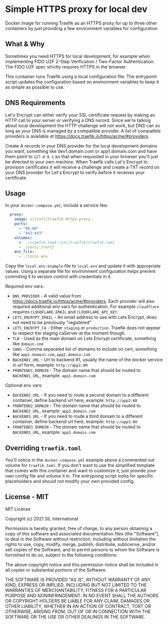 # Simple HTTPS proxy for local dev
Docker image for running Traefik as an HTTPS proxy for up to three other containers by just providing a few environment variables for configuration

## What & Why
Sometimes you need HTTPS for local development, for example when implementing FIDO U2F 2-Step Verification / 
Two-Factor Authentication. The FIDO U2F spec strictly requires HTTPS in the browser. 

This container runs Traefik using a local configuration file. The entrypoint script updates the configuration based
on environment variables to keep it as simple as possible to use. 

## DNS Requirements
Let's Encrypt can either verify your SSL certificate request by making an HTTP call to your server or verifying a DNS record. Since we're talking about local development the HTTP challenge will not work, but DNS can so long as your
DNS is managed by a compatible provider. A list of compatible providers is available at https://docs.traefik.io/https/acme/#providers.

Create A records in your DNS  provider for the local development domains you want, something like dev1.domain.com or app1.domain.com and have them point to `127.0.0.1` so that when requested in your browser you'll just be directed to your own machine. When Traefik calls Let's Encrypt to provision certificates it will receive a challenge and create
a TXT record on your DNS provider for Let's Encrypt to verify before it receives your certificate. 

## Usage
In your `docker-compose.yml`, include a service like:

```yaml
  proxy:
    image: silintl/traefik-https-proxy
    ports:
      - "80:80"
      - "443:443"
    volumes:
      #- ./traefik.toml:/etc/traefik/traefik.toml
      - ./cert/:/cert/
    env_file:
      - ./local.env
```

Copy the `local.env.example` file to `local.env` and update it with appropriate values. Using a separate file
for environment configuration helps prevent commiting it to version control with credentials in it. 

Required env vars:
- `DNS_PROVIDER` - A valid value from https://docs.traefik.io/https/acme/#providers. Each provider will also required additional env vars for authentication. For example `cloudflare` requires `CLOUDFLARE_EMAIL` and `CLOUDFLARE_API_KEY`.
- `LETS_ENCRYPT_EMAIL` - An email address to use with Lets Encrypt, does not need to be previously "registered"
- `LETS_ENCRYPT_CA` - Either `staging` or `production`. Traefik does not appear to respect the staging caServer at the moment though.
- `TLD` - Used as the main domain on Lets Encrypt certificate, something like `domain.com`
- `SANS` - Comma separated list of domains to include on cert, something like `app1.domain.com,app2.domain.com`
- `BACKEND1_URL` - Url to backend #1, usually the name of the docker service in url form, example: `http://app1:80`
- `FRONTEND1_DOMAIN` - The domain name that should be routed to `BACKEND1_URL`, example: `app1.domain.com`

Optional env vars:
- `BACKEND2_URL` - If you need to route a second domain to a different container, define backend url here, example: `http://app2:80`
- `FRONTEND2_DOMAIN` - The domain name that should be routed to `BACKEND2_URL`, example: `app2.domain.com`
- `BACKEND3_URL` - If you need to route a third domain to a different container, define backend url here, example: `http://app3:80`
- `FRONTEND3_DOMAIN` - The domain name that should be routed to `BACKEND3_URL`, example: `app3.domain.com`

## Overriding `traefik.toml`
You'll notice in the `docker-compose.yml` example above a commented out volume for `traefik.toml`. If you 
don't want to use the simplified template that comes with this container and want to customize it, just provide 
your own config file and volume it in. The entrypoing script looks for specific placeholders and should not 
modify your own provided config. 

## License - MIT
MIT License

Copyright (c) 2021 SIL International

Permission is hereby granted, free of charge, to any person obtaining a copy
of this software and associated documentation files (the "Software"), to deal
in the Software without restriction, including without limitation the rights
to use, copy, modify, merge, publish, distribute, sublicense, and/or sell
copies of the Software, and to permit persons to whom the Software is
furnished to do so, subject to the following conditions:

The above copyright notice and this permission notice shall be included in all
copies or substantial portions of the Software.

THE SOFTWARE IS PROVIDED "AS IS", WITHOUT WARRANTY OF ANY KIND, EXPRESS OR
IMPLIED, INCLUDING BUT NOT LIMITED TO THE WARRANTIES OF MERCHANTABILITY,
FITNESS FOR A PARTICULAR PURPOSE AND NONINFRINGEMENT. IN NO EVENT SHALL THE
AUTHORS OR COPYRIGHT HOLDERS BE LIABLE FOR ANY CLAIM, DAMAGES OR OTHER
LIABILITY, WHETHER IN AN ACTION OF CONTRACT, TORT OR OTHERWISE, ARISING FROM,
OUT OF OR IN CONNECTION WITH THE SOFTWARE OR THE USE OR OTHER DEALINGS IN THE
SOFTWARE.
